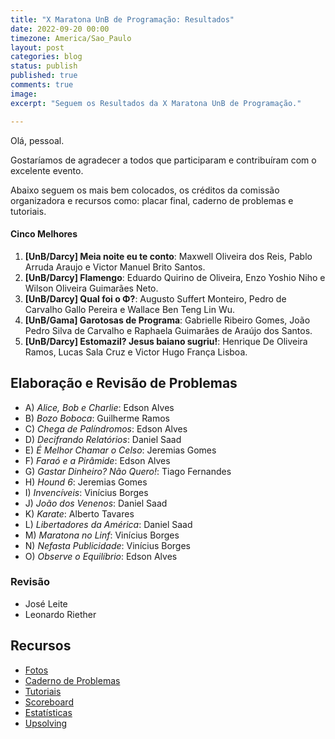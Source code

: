 ```yaml
---
title: "X Maratona UnB de Programação: Resultados"
date: 2022-09-20 00:00
timezone: America/Sao_Paulo
layout: post
categories: blog
status: publish
published: true
comments: true
image:
excerpt: "Seguem os Resultados da X Maratona UnB de Programação."

---
```


Olá, pessoal.

Gostaríamos de agradecer a todos que participaram e contribuíram com o excelente evento.

Abaixo seguem os mais bem colocados, os créditos da comissão organizadora e recursos como: placar final, caderno de problemas e tutoriais.

#### Cinco Melhores

1. **[UnB/Darcy] Meia noite eu te conto**: Maxwell Oliveira dos Reis, Pablo Arruda Araujo e Victor Manuel Brito Santos.
2. **[UnB/Darcy] Flamengo**: Eduardo Quirino de Oliveira, Enzo Yoshio Niho e Wilson Oliveira Guimarães Neto.
3. **[UnB/Darcy] Qual foi o Φ?**: Augusto Suffert Monteiro, Pedro de Carvalho Gallo Pereira e Wallace Ben Teng Lin Wu. 
4. **[UnB/Gama] Garotosas de Programa**: Gabrielle Ribeiro Gomes, João Pedro Silva de Carvalho e Raphaela Guimarães de Araújo dos Santos. 
5. **[UnB/Darcy] Estomazil? Jesus baiano sugriu!**: Henrique De Oliveira Ramos, Lucas Sala Cruz e Victor Hugo França Lisboa.



## Elaboração e Revisão de Problemas

- A) *Alice, Bob e Charlie*: Edson Alves
- B) *Bozo Boboca*: Guilherme Ramos
- C) *Chega de Palíndromos*: Edson Alves
- D) *Decifrando Relatórios*: Daniel Saad
- E) *É Melhor Chamar o Celso*: Jeremias Gomes
- F) *Faraó e a Pirâmide*: Edson Alves
- G) *Gastar Dinheiro? Não Quero!*: Tiago Fernandes
- H) *Hound 6*: Jeremias Gomes
- I) *Invencíveis*: Vinícius Borges
- J) *João dos Venenos*: Daniel Saad
- K) *Karate*: Alberto Tavares
- L) *Libertadores da América*: Daniel Saad
- M) *Maratona no Linf*: Vinícius Borges
- N) *Nefasta Publicidade*: Vinícius Borges 
- O) *Observe o Equilíbrio*: Edson Alves

### Revisão

- José Leite
- Leonardo Riether

## Recursos

- [Fotos](https://drive.google.com/drive/folders/1c8UY49nprZ3CHuEu1A5GqYvcQpwAl59P?usp=sharing)
- [Caderno de Problemas]({{site.url}}/assets/10-mdp-unb/maratona.pdf)
- [Tutoriais]({{site.url}}/assets/10-mdp-unb/tutoriais.pdf)
- [Scoreboard]({{site.url}}/assets/10-mdp-unb/scoreboard.pdf)
- [Estatísticas]({{site.url}}/assets/10-mdp-unb/estatisticas.pdf)
- [Upsolving](https://codeforces.com/group/btcK4I5D5f/contest/396683) 
